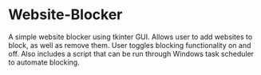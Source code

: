 # Website-Blocker
A simple website blocker using tkinter GUI. Allows user to add websites to block, as well as remove them. User toggles blocking functionality on and off. Also includes a script that can be run through Windows task scheduler to automate blocking.
